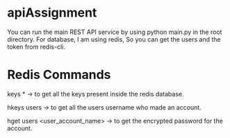 # apiAssignment
You can run the main REST API service by using python main.py in the root directory.
For database, I am using redis, So you can get the users and the token from redis-cli.



# Redis Commands
keys * -> to get all the keys present inside the redis database.

hkeys users -> to get all the users username who made an account.

hget users <user_account_name> -> to get the encrypted password for the account.
